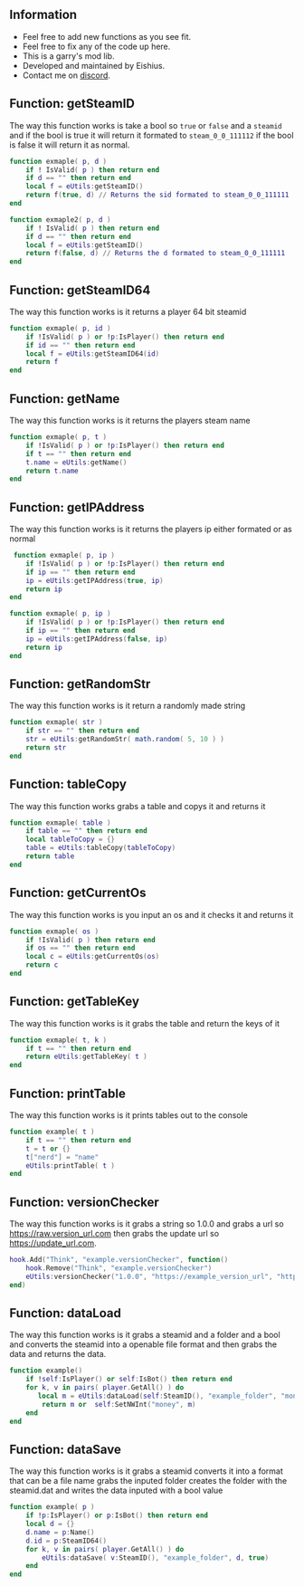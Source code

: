 ## Information
* Feel free to add new functions as you see fit.
* Feel free to fix any of the code up here.
* This is a garry's mod lib.
* Developed and maintained by Eishius.
* Contact me on [discord](https://discord.gg/M2EHBZtqvR).

## Function: getSteamID
The way this function works is take a bool so `true` or `false` and a `steamid` and if the bool is true it will return it formated to `steam_0_0_111112` if the bool is false it will return it as normal.
```lua
function exmaple( p, d )
    if ! IsValid( p ) then return end 
    if d == "" then return end 
    local f = eUtils:getSteamID()
    return f(true, d) // Returns the sid formated to steam_0_0_111111
end 

function exmaple2( p, d )
    if ! IsValid( p ) then return end 
    if d == "" then return end 
    local f = eUtils:getSteamID()
    return f(false, d) // Returns the d formated to steam_0_0_111111
end 

```
## Function: getSteamID64
The way this function works is it returns a player 64 bit steamid 
```lua
function exmaple( p, id )
    if !IsValid( p ) or !p:IsPlayer() then return end 
    if id == "" then return end 
    local f = eUtils:getSteamID64(id)
    return f
end 
```

## Function: getName
The way this function works is it returns the players steam name
```lua
function exmaple( p, t )
    if !IsValid( p ) or !p:IsPlayer() then return end 
    if t == "" then return end 
    t.name = eUtils:getName() 
    return t.name
end 
```

## Function: getIPAddress
The way this function works is it returns the players ip either formated or as normal
```lua
 function exmaple( p, ip )
    if !IsValid( p ) or !p:IsPlayer() then return end 
    if ip == "" then return end 
    ip = eUtils:getIPAddress(true, ip) 
    return ip 
end

function exmaple( p, ip )
    if !IsValid( p ) or !p:IsPlayer() then return end 
    if ip == "" then return end 
    ip = eUtils:getIPAddress(false, ip) 
    return ip 
end
```
## Function: getRandomStr
The way this function works is it return a randomly made string
```lua
function exmaple( str )
    if str == "" then return end 
    str = eUtils:getRandomStr( math.random( 5, 10 ) )
    return str 
end 
```

## Function: tableCopy
The way this function works grabs a table and copys it and returns it
```lua 
function exmaple( table )
    if table == "" then return end 
    local tableToCopy = {}
    table = eUtils:tableCopy(tableToCopy)
    return table 
end 
```

## Function: getCurrentOs
The way this function works is you input an os and it checks it and returns it
```lua 
function exmaple( os )
    if !IsValid( p ) then return end 
    if os == "" then return end 
    local c = eUtils:getCurrentOs(os)
    return c
end 
```

## Function: getTableKey
The way this function works is it grabs the table and return the keys of it
```lua
function exmaple( t, k )
    if t == "" then return end
    return eUtils:getTableKey( t )
end 
```

## Function: printTable 
The way this function works is it prints tables out to the console
```lua
function example( t )
    if t == "" then return end 
    t = t or {}
    t["nerd"] = "name"
    eUtils:printTable( t )
end 

```
## Function: versionChecker
The way this function works is it grabs a string so 1.0.0 and grabs a url so https://raw.version_url.com then grabs the update url so https://update_url.com.
```lua
hook.Add("Think", "example.versionChecker", function() 
    hook.Remove("Think", "example.versionChecker")
    eUtils:versionChecker("1.0.0", "https://example_version_url", "https://example_update_url")
end)
```

## Function: dataLoad
The way this function works is it grabs a steamid and a folder and a bool and converts the steamid into a openable file format and then grabs the data and returns the data.
```lua
function example()
    if !self:IsPlayer() or self:IsBot() then return end 
    for k, v in pairs( player.GetAll() ) do 
       local m = eUtils:dataLoad(self:SteamID(), "example_folder", "money", true)
        return m or  self:SetNWInt("money", m)
    end 
end 
```

## Function: dataSave
The way this function works is it grabs a steamid converts it into a format that can be a file name grabs the inputed folder creates the folder with the steamid.dat and writes the data inputed with a bool value
```lua
function example( p )
    if !p:IsPlayer() or p:IsBot() then return end 
    local d = {}
    d.name = p:Name()
    d.id = p:SteamID64()
    for k, v in pairs( player.GetAll() ) do 
        eUtils:dataSave( v:SteamID(), "example_folder", d, true)
    end 
end 
```

